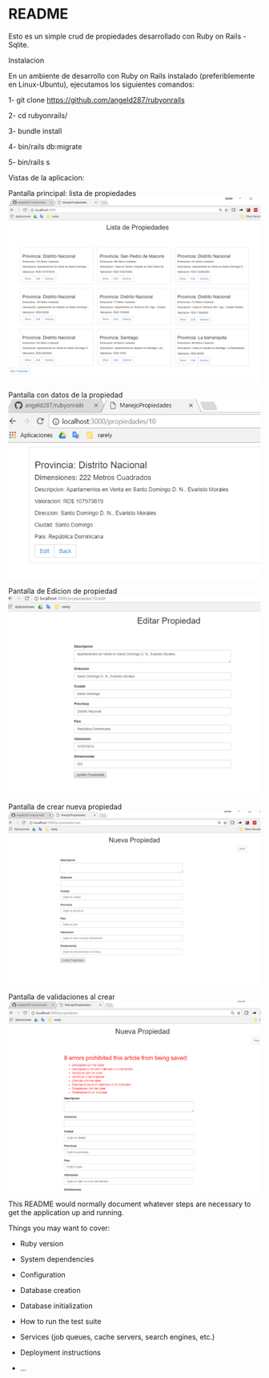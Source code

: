 # README

Esto es un simple crud de propiedades desarrollado con Ruby on Rails - Sqlite.

Instalacion

En un ambiente de desarrollo con Ruby on Rails instalado (preferiblemente en Linux-Ubuntu), ejecutamos los siguientes comandos:

1- git clone https://github.com/angeld287/rubyonrails

2- cd rubyonrails/

3- bundle install

4- bin/rails db:migrate

5- bin/rails s

Vistas de la aplicacion:

Pantalla principal: lista de propiedades
![](https://github.com/angeld287/rubyonrails/blob/master/Ruby-img/1.PNG)

Pantalla con datos de la propiedad
![](https://github.com/angeld287/rubyonrails/blob/master/Ruby-img/2.PNG)

Pantalla de Edicion de propiedad
![](https://github.com/angeld287/rubyonrails/blob/master/Ruby-img/3.PNG)

Pantalla de crear nueva propiedad
![](https://github.com/angeld287/rubyonrails/blob/master/Ruby-img/4.PNG)

Pantalla de validaciones al crear
![](https://github.com/angeld287/rubyonrails/blob/master/Ruby-img/5.PNG)



This README would normally document whatever steps are necessary to get the
application up and running.

Things you may want to cover:

* Ruby version

* System dependencies

* Configuration

* Database creation

* Database initialization

* How to run the test suite

* Services (job queues, cache servers, search engines, etc.)

* Deployment instructions

* ...
